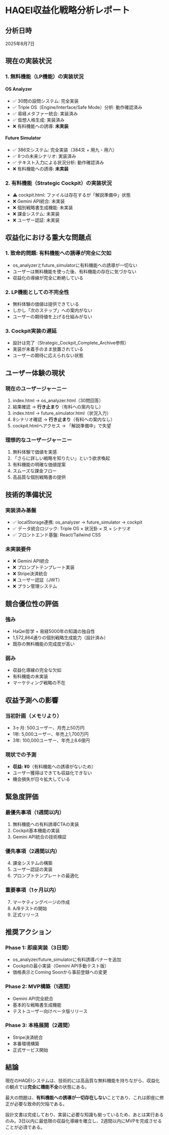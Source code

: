 # HAQEI収益化戦略分析レポート

## 分析日時
2025年8月7日

## 現在の実装状況

### 1. 無料機能（LP機能）の実装状況
#### OS Analyzer
- ✅ 30問の設問システム: 完全実装
- ✅ Triple OS（Engine/Interface/Safe Mode）分析: 動作確認済み
- ✅ 易経メタファー統合: 実装済み
- ✅ 仮想人格生成: 実装済み
- ❌ 有料機能への誘導: **未実装**

#### Future Simulator 
- ✅ 386爻システム: 完全実装（384爻 + 用九・用六）
- ✅ 8つの未来シナリオ: 実装済み
- ✅ テキスト入力による状況分析: 動作確認済み
- ❌ 有料機能への誘導: **未実装**

### 2. 有料機能（Strategic Cockpit）の実装状況
- ⚠️ cockpit.html: ファイルは存在するが「解説準備中」状態
- ❌ Gemini API統合: 未実装
- ❌ 個別戦略書生成機能: 未実装
- ❌ 課金システム: 未実装
- ❌ ユーザー認証: 未実装

## 収益化における重大な問題点

### 1. **致命的問題: 有料機能への誘導が完全に欠如**
- os_analyzerとfuture_simulatorに有料機能への誘導が一切ない
- ユーザーは無料機能を使った後、有料機能の存在に気づかない
- 収益化の導線が完全に断絶している

### 2. **LP機能としての不完全性**
- 無料体験の価値は提供できている
- しかし「次のステップ」への案内がない
- ユーザーの期待値を上げる仕組みがない

### 3. **Cockpit実装の遅延**
- 設計は完了（Strategic_Cockpit_Complete_Archive参照）
- 実装が未着手のまま放置されている
- ユーザーの期待に応えられない状態

## ユーザー体験の現状

### 現在のユーザージャーニー
1. index.html → os_analyzer.html（30問回答）
2. 結果確認 → **行き止まり**（有料への案内なし）
3. index.html → future_simulator.html（状況入力）
4. 8シナリオ確認 → **行き止まり**（有料への案内なし）
5. cockpit.htmlへアクセス → 「解説準備中」で失望

### 理想的なユーザージャーニー
1. 無料体験で価値を実感
2. 「さらに詳しい戦略を知りたい」という欲求喚起
3. 有料機能の明確な価値提案
4. スムーズな課金フロー
5. 高品質な個別戦略書の提供

## 技術的準備状況

### 実装済み基盤
- ✅ localStorage連携: os_analyzer → future_simulator → cockpit
- ✅ データ統合ロジック: Triple OS × 状況卦 × 爻 × シナリオ
- ✅ フロントエンド基盤: React/Tailwind CSS

### 未実装要件
- ❌ Gemini API統合
- ❌ プロンプトテンプレート実装
- ❌ Stripe決済統合
- ❌ ユーザー認証（JWT）
- ❌ プラン管理システム

## 競合優位性の評価

### 強み
- HaQei哲学 + 易経5000年の知識の独自性
- 1,572,864通りの個別戦略生成能力（設計済み）
- 既存の無料機能の完成度が高い

### 弱み
- 収益化導線の完全な欠如
- 有料機能の未実装
- マーケティング戦略の不在

## 収益予測への影響

### 当初計画（メモリより）
- 3ヶ月: 500ユーザー、月売上50万円
- 1年: 5,000ユーザー、年売上1,700万円
- 3年: 100,000ユーザー、年売上8.6億円

### 現状での予測
- **収益: ¥0**（有料機能への誘導がないため）
- ユーザー獲得はできても収益化できない
- 機会損失が日々拡大している

## 緊急度評価

### 最優先事項（1週間以内）
1. 無料機能への有料誘導CTAの実装
2. Cockpit基本機能の実装
3. Gemini API統合の技術検証

### 優先事項（2週間以内）
4. 課金システムの構築
5. ユーザー認証の実装
6. プロンプトテンプレートの最適化

### 重要事項（1ヶ月以内）
7. マーケティングページの作成
8. A/Bテストの開始
9. 正式リリース

## 推奨アクション

### Phase 1: 即座実装（3日間）
- os_analyzer/future_simulatorに有料誘導バナーを追加
- Cockpitの最小実装（Gemini API手動テスト版）
- 価格表示とComing Soonから事前登録への変更

### Phase 2: MVP構築（1週間）
- Gemini API完全統合
- 基本的な戦略書生成機能
- テストユーザー向けベータ版リリース

### Phase 3: 本格展開（2週間）
- Stripe決済統合
- 本番環境構築
- 正式サービス開始

## 結論

現在のHAQEIシステムは、技術的には高品質な無料機能を持ちながら、収益化の観点では**完全に機能不全**の状態にある。

最大の問題は、**有料機能への誘導が一切存在しない**ことであり、これは即座に修正が必要な致命的欠陥である。

設計文書は完成しており、実装に必要な知識も揃っているため、あとは実行あるのみ。3日以内に最低限の収益化導線を確立し、2週間以内にMVPを完成させることが必須である。